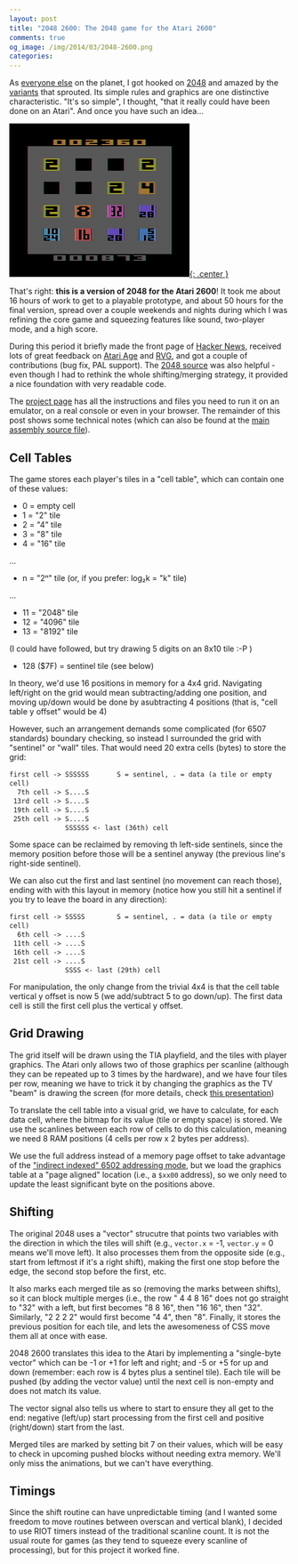 ```yaml
---
layout: post
title: "2048 2600: The 2048 game for the Atari 2600"
comments: true
og_image: /img/2014/03/2048-2600.png
categories:
---
```


As [everyone else][20] on the planet, I got hooked on [2048][3] and amazed by the [variants][4] that sprouted. Its simple rules and graphics are one distinctive characteristic. "It's so simple", I thought, "that it really could have been done on an Atari".
And once you have such an idea...

[![](/img/2014/03/2048-2600.png){: .center }][5]

That's right: **this is a version of 2048 for the Atari 2600**! It took me about
16 hours of work to get to a playable prototype, and about 50 hours for the final
version, spread over a couple weekends and nights during which I was refining the
core game and squeezing features like sound, two-player mode, and a high score.

During this period it briefly made the front page of
[Hacker News][22], received lots of great feedback on [Atari Age][23] and [RVG][24],
and got a couple of contributions (bug fix, PAL support). The [2048 source][7] was
also helpful - even though I had to rethink the whole shifting/merging strategy,
it provided a nice foundation with very readable code.

The [project page][5] has all the instructions and files you need to run it on an
emulator, on a real console or even in your browser. The remainder of this post
shows some technical notes (which can also be found at the [main assembly source file][99]).

<!--more-->

Cell Tables
-----------

The game stores each player's tiles in a "cell table", which can contain one
of these values:

  - 0         = empty cell
  - 1         = "2" tile
  - 2         = "4" tile
  - 3         = "8" tile
  - 4         = "16" tile

  ...

  - n         = "2ⁿ" tile (or, if you prefer: log₂k = "k" tile)

  ...

  - 11        = "2048" tile
  - 12        = "4096" tile
  - 13        = "8192" tile

 (I could have followed, but try drawing 5 digits on an 8x10 tile :-P )

  - 128 ($7F) = sentinel tile (see below)

In theory, we'd use 16 positions in memory for a 4x4 grid. Navigating
left/right on the grid would mean subtracting/adding one position, and
moving up/down would be done by asubtracting 4 positions (that
is, "cell table y offset" would be 4)

However, such an arrangement demands some complicated (for 6507 standards) boundary checking, so instead I
surrounded the grid with "sentinel" or "wall" tiles. That would
need 20 extra cells (bytes) to store the grid:

    first cell -> SSSSSS       S = sentinel, . = data (a tile or empty cell)
      7th cell -> S....S
     13rd cell -> S....S
     19th cell -> S....S
     25th cell -> S....S
                  SSSSSS <- last (36th) cell

Some space can be reclaimed by removing th left-side sentinels, since the
memory position before those will be a sentinel anyway (the previous line's
right-side sentinel).

We can also cut the first and last sentinel (no movement can reach those),
ending with with this layout in memory (notice how you still hit a
sentinel if you try to leave the board in any direction):

    first cell -> SSSSS        S = sentinel, . = data (a tile or empty cell)
      6th cell -> ....S
     11th cell -> ....S
     16th cell -> ....S
     21st cell -> ....S
                  SSSS <- last (29th) cell

For manipulation, the only change from the trivial 4x4 is that the cell table vertical y offset is now 5 (we
add/subtract 5 to go down/up). The first data cell is still the first cell
plus the vertical y offset.


Grid Drawing
------------

The grid itself will be drawn using the TIA playfield, and the tiles
with player graphics. The Atari only allows two of those graphics per
scanline (although they can be repeated up to 3 times by the hardware),
and we have four tiles per row, meaning we have to trick it by changing
the graphics as the TV "beam" is drawing the screen (for more details,
check [this presentation][2])

To translate the cell table into a visual grid, we have to calculate, for
each data cell, where the bitmap for its value (tile or empty space) is
stored. We use the scanlines between each row of cells to do this calculation,
meaning we need 8 RAM positions (4 cells per row x 2 bytes per address).

We use the full address instead of a memory page offset to take advantage
of the ["indirect indexed" 6502 addressing mode][1], but we load the
graphics table at a "page aligned" location (i.e., a `$xx00` address),
so we only need to update the least significant byte on the positions above.


Shifting
--------

The original 2048 uses a "vector" strucutre that points two variables with
the direction in which the tiles will shift (e.g., `vector.x` = -1, `vector.y`
= 0 means we'll move left). It also processes them from the opposite side
(e.g., start from leftmost if it's a right shift), making the first one
stop before the edge, the second stop before the first, etc.

It also marks each merged tile as so (removing the marks between shifts),
so it can block multiple merges (i.e., the row " 4 4 8 16" does not go
straight to "32" with a left, but first becomes "8 8 16", then "16 16", then
"32". Similarly, "2 2 2 2" would first become "4 4", then "8". Finally,
it stores the previous position for each tile, and lets the awesomeness
of CSS move them all at once with ease.

2048 2600 translates this idea to the Atari by implementing a "single-byte vector" which can be
-1 or +1 for left and right; and -5 or +5 for up and down (remember: each row is 4 bytes plus a
sentinel tile). Each tile will be pushed (by adding the vector
value) until the next cell is non-empty and does not match its value.

The vector signal also tells us where to start to ensure they all get to
the end: negative (left/up) start processing from the first cell and
positive (right/down) start from the last.

Merged tiles are marked by setting bit 7 on their values, which will be
easy to check in upcoming pushed blocks without needing extra memory.
We'll only miss the animations, but we can't have everything.


Timings
-------

Since the shift routine can have unpredictable timing (and I wanted some
freedom to move routines between overscan and vertical blank), I decided
to use RIOT timers instead of the traditional scanline count. It is not
the usual route for games (as they tend to squeeze every scanline of
processing), but for this project it worked fine.


[1]: http://skilldrick.github.io/easy6502/
[2]: http://www.slideshare.net/chesterbr/atari-2600programming
[3]: http://gabrielecirulli.github.io/2048/
[4]: http://phenomist.wordpress.com/2048-variants/
[5]: https://github.com/chesterbr/2048-2600
[6]: https://github.com/chesterbr/2048-2600/blob/master/2048.bin?raw=true
[7]: https://github.com/gabrielecirulli/2048
[20]: http://xkcd.com/1344/
[21]: http://harmony.atariage.com/
[22]: https://news.ycombinator.com/item?id=7466097
[23]: http://atariage.com/forums/topic/223570-2048-2600/
[24]: http://www.retrovideogamer.co.uk/index.php?topic=3826
[50]: http://jamesfriend.com.au/2600/2048/
[99]: https://github.com/chesterbr/2048-2600/blob/master/2048.asm
